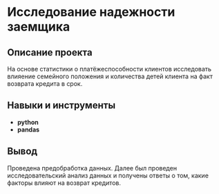 # Исследование надежности заемщика

## Описание проекта

На основе статистики о платёжеспособности клиентов исследовать влияение семейного положения и количества детей клиента на факт возврата кредита в срок.

## Навыки и инструменты

- **python**
- **pandas**


## Вывод

Проведена предобработка данных. Далее был проведен исследовательский анализ данных и получены ответы о том, какие факторы влияют на возврат кредитов.
